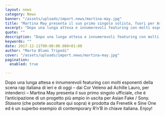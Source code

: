 ```yaml
---
layout: news
category: News
banner: "/assets/uploads/import.news/martina-may.jpg"
title: "Martina May presenta il suo primo singolo solista, fuori per Asian Fake / Sony"
excerpt: "Dopo una lunga attesa e innumerevoli featuring con molti esponenti della scena rap italiana di ieri e di oggi – dai Cor Veleno ad Achille Lauro, per intenderci – Martina May presenta il suo primo singolo ufficiale, che è l’anticipazione di un progetto più ampio in uscita per Asian Fake / Sony. Stasera (che potete [&hellip"
quote: ""
description: "Dopo una lunga attesa e innumerevoli featuring con molti esponenti della scena rap italiana di ieri e di oggi – dai Cor Veleno ad Achille Lauro, per intenderci – Martina May presenta il suo primo singolo ufficiale, che è l’anticipazione di un progetto più ampio in uscita per Asian Fake / Sony. Stasera (che potete [&hellip"
keywords: ""
date: 2017-12-11T00:00:00.000+01:00
author: "Marta Blumi Tripodi"
cover: "/assets/uploads/import.news/martina-may.jpg"
pagination:
  enabled: true

---
```


Dopo una lunga attesa e innumerevoli featuring con molti esponenti della scena rap italiana di ieri e di oggi – dai Cor Veleno ad Achille Lauro, per intenderci – Martina May presenta il suo primo singolo ufficiale, che è l’anticipazione di un progetto più ampio in uscita per Asian Fake / Sony. _Stasera_ (che potete ascoltare qui sopra) è prodotta da Frenetik e Sine One ed è un superbo esempio di contemporary R’n’B in chiave italiana. Enjoy!